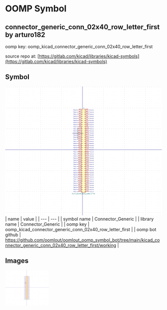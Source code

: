 # OOMP Symbol  
## connector_generic_conn_02x40_row_letter_first  by arturo182  
  
oomp key: oomp_kicad_connector_generic_conn_02x40_row_letter_first  
  
source repo at: [https://gitlab.com/kicad/libraries/kicad-symbols](https://gitlab.com/kicad/libraries/kicad-symbols)  
## Symbol  
  
[![working.png](working_600.png)](working.png)  
| name | value | 
| --- | --- | 
| symbol name | Connector_Generic | 
| library name | Connector_Generic | 
| oomp key | oomp_kicad_connector_generic_conn_02x40_row_letter_first | 
| oomp bot github | https://github.com/oomlout/oomlout_oomp_symbol_bot/tree/main/kicad_connector_generic_conn_02x40_row_letter_first/working | 
## Images  
  
[![working.png](working_140.png)](working.png)  
